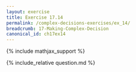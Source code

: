 ```yaml
---
layout: exercise
title: Exercise 17.14
permalink: /complex-decisions-exercises/ex_14/
breadcrumb: 17-Making-Complex-Decision
canonical_id: ch17ex14
---
```


{% include mathjax_support %}
<div id="hiddden">{% include_relative question.md %}</div>